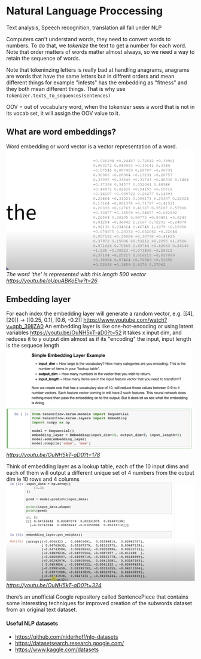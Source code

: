 # Natural Language Proccessing

Text analysis, Speech recognition, translation all fall under NLP

Computers can't understand words, they need to convert words to numbers. To do that, we *tokenize* the text to get a number for each word.
Note that order matters of words matter almost always, so we need a way to retain the sequence of words.

Note that tokeninzing letters is really bad at handling anagrams, anagrams are words that have the same letters but in diffrent orders and mean different things
for example "infests" has the embedding as "fitness" and they both mean different things. That is why use ```tokenizer.texts_to_sequences(sentences)```

OOV = out of vocabulary word, when the tokenizer sees a word that is not in its vocab set, it will assign the OOV value to it.

## What are word embeddings?

Word embedding or word vector is a vector representation of a word.
![](screenshots/2020-06-26-13-44-32.png)*The word 'the' is represented with this length 500 vector https://youtu.be/oUpuABKoElw?t=26*

## Embedding layer

For each index the embedding layer will generate a random vector, e.g. [[4], [20]] -> [[0.25, 0.1], [0.6, -0.2]]
https://www.youtube.com/watch?v=qpb_39IjZA0
An embedding layer is like one-hot-encoding or using latent variables https://youtu.be/OuNH5kT-aD0?t=52
it takes x input dim, and reduces it to y output dim almost as if its "encoding" the input, input length is the sequece length 
![](screenshots/2020-06-26-15-57-00.png)*https://youtu.be/OuNH5kT-aD0?t=178*

Think of embedding layer as a lookup table, each of the 10 input dims and each of them will output a different unique set of 4 numbers from the output dim
ie 10 rows and 4 columns
![](screenshots/2020-06-26-16-02-07.png)*https://youtu.be/OuNH5kT-aD0?t=324*



 there’s an unofficial Google repository called SentencePiece that contains some interesting techniques for improved creation of the subwords dataset from an original text dataset.

#### Useful NLP datasets

- https://github.com/niderhoff/nlp-datasets
- https://datasetsearch.research.google.com/
- https://www.kaggle.com/datasets